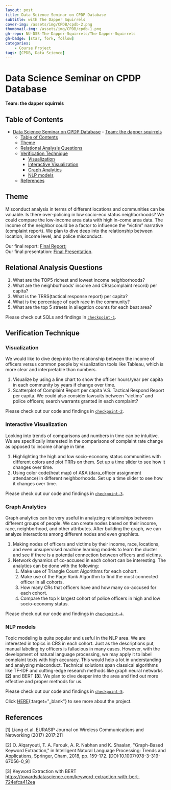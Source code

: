 ```yaml
---
layout: post
title: Data Science Seminar on CPDP Database
subtitle: with The Dapper Squirrels
cover-img: /assets/img/CPDB/cpdb-2.png
thumbnail-img: /assets/img/CPDB/cpdb-1.png
gh-repo: NU-DSS-The-Dapper-Squirrels/The-Dapper-Squirrels
gh-badge: [star, fork, follow]
categories:
    - Course Project
tags: [CPDB, Data Science]
---
```


# Data Science Seminar on CPDP Database
#### Team: the dapper squirrels

## Table of Contents

- [Data Science Seminar on CPDP Database](#data-science-seminar-on-cpdp-database)
      - [Team: the dapper squirrels](#team-the-dapper-squirrels)
  - [Table of Contents](#table-of-contents)
  - [Theme](#theme)
  - [Relational Analysis Questions](#relational-analysis-questions)
  - [Verification Technique](#verification-technique)
    - [Visualization](#visualization)
    - [Interactive Visualization](#interactive-visualization)
    - [Graph Analytics](#graph-analytics)
    - [NLP models](#nlp-models)
  - [References](#references)

## Theme

Misconduct analysis in terms of different locations and communities can be valuable.
Is there over-policing in low socio-eco status neighborhoods? We could compare
the low-income area data with high in-come area data. The income of the neighbor
could be a factor to influence the “victim” narrative (complaint report). We plan
to dive deep into the relationship between location, income level, and police
misconduct.

Our final report: [Final Report](Project-Report.pdf);\
Our final presentation: [Final Presentation](DSS-Final-Presentation.pdf).

## Relational Analysis Questions

1. What are the TOP5 richest and lowest income neighborhoods?
2. What are the neighborhoods’ income and CRs(complaint record) per capita?
3. What is the TRRS(tactical response report) per capita?
4. What is the percentage of each race in the community?
5. What are the top 5 streets in allegation counts for each beat area?

Please check out SQLs and findings in [`checkpoint-1`](checkpoint-1/README.md).

## Verification Technique

### Visualization

We would like to dive deep into the relationship between the income of officers
versus common people by visualization tools like Tableau, which is more clear and
interpretable than numbers.
1. Visualize by using a line chart to show the officer hours/year per capita in
each community by years if change over time.
2. Scatterplot of Complaint Report per capita V.S. Tactical Respond Report per
capita. We could also consider lawsuits between “victims” and police officers;
search warrants granted in each complaint?

Please check out our code and findings in [`checkpoint-2`](checkpoint-2//README.md).

### Interactive Visualization

Looking into trends of comparisons and numbers in time can be intuitive. We are
specifically interested in the comparisons of complaint rate change as opposed
to income change in time.
1. Highlighting the high and low socio-economy status communities with different
colors and plot TRRs on them. Set up a time slider to see how it changes over time.
2. Using color code(heat map) of A&A (dara_officer assignment attendance) in different
neighborhoods. Set up a time slider to see how it changes over time.

Please check out our code and findings in [`checkpoint-3`](checkpoint-3//README.md).

### Graph Analytics

Graph analytics can be very useful in analyzing relationships between different
groups of people. We can create nodes based on their income, race, neighborhood,
and other attributes. After building the graph, we can analyze interactions among
different nodes and even graphlets.
1. Making nodes of officers and victims by their income, race, locations, and even
unsupervised machine learning models to learn the cluster and see if there is a
potential connection between officers and victims.
2. Network dynamics of co-accused in each cohort can be interesting. The analytics
can be done with the following:
    1. Make use of  Triangle Count Algorithms for each cohort.
    2. Make use of the Page Rank Algorithm to find the most connected officer in all cohorts.
    3. How many CRs that officers have and how many co-accused for each cohort.
    4. Compare the top k largest cohort of police officers in high and low socio-economy
  status.

Please check out our code and findings in [`checkpoint-4`](checkpoint-4//README.md).

### NLP models

Topic modeling is quite popular and useful in the NLP area. We are interested in
topics in CRS in each cohort. Just as the descriptions put, manual labeling by
officers is fallacious in many cases. However, with the development of natural
language processing, we may apply it to label complaint texts with high accuracy.
This would help a lot in understanding and analyzing misconduct. Technical solutions
span classical algorithms like TF-IDF and cutting-edge research methods like graph
neural networks **[2]** and BERT **[3]**. We plan to dive deeper
into the area and find out more effective and proper methods for us.

Please check out our code and findings in [`checkpoint-5`](checkpoint-5//README.md).

Click [HERE](https://nu-dss-the-dapper-squirrels.github.io/The-Dapper-Squirrels/){:target="_blank"} to see more about the project.

## References

[1] Liang et al. EURASIP Journal on Wireless Communications and Networking (2017)
2017:211

[2] O. Alqaryouti, T. A. Farouk, A. R. Nabhan and K. Shaalan, "Graph-Based Keyword
Extraction," in Intelligent Natural Language Processing: Trends and Applications,
Springer, Cham, 2018, pp. 159-172. [DOI:10.1007/978-3-319-67056-0_9]

[3] Keyword Extraction with BERT
https://towardsdatascience.com/keyword-extraction-with-bert-724efca412ea




